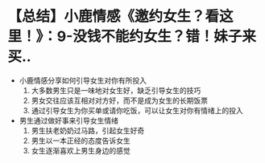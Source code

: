 # 【总结】小鹿情感《邀约女生？看这里！》：9-没钱不能约女生？错！妹子来买..

-   小鹿情感分享如何引导女生对你有所投入
    1.  大多数男生只是一味地对女生好，缺乏引导女生的技巧
    2.  男女交往应该互相对对方好，而不是成为女生的长期饭票
    3.  通过引导女生为你买单或请你吃饭，可以让女生对你有情绪上的投入
-   男生通过做好事来引导女生情绪
    1.  男生扶老奶奶过马路，引起女生好奇
    2.  男生以一本正经的态度告诉女生
    3.  女生逐渐喜欢上男生身边的感觉